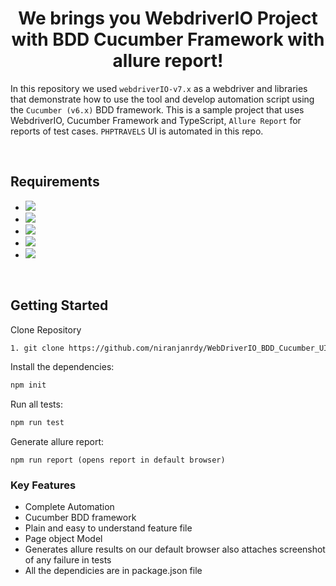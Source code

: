 <h1 align="center">We brings you WebdriverIO Project with BDD Cucumber Framework with allure report! </h1>



In this repository we used `webdriverIO-v7.x` as a webdriver and libraries that demonstrate how to use the tool and develop automation script using the `Cucumber (v6.x)` BDD framework. This is a sample project that uses WebdriverIO, Cucumber Framework and TypeScript, `Allure Report` for reports of test cases.
`PHPTRAVELS` UI is automated in this repo.

<br>

## Requirements


-   <a href="https://www.npmjs.com/package/readme-md-generator">
     <img src="https://img.shields.io/badge/-NPM Js V16.14.x-red?logo=npmJs&logoColor=black"/>
     </a>

-   <a href="https://cucumber.io/">
     <img src="https://img.shields.io/badge/-Cucumber V7.16.6-brightgreen?logo=cucumber&logoColor=white"/>
     </a>

-  <a href="https://www.typescriptlang.org/download">
    <img src="https://img.shields.io/badge/-TypeScript V4.5.2-%233178C6?logo=Typescript&logoColor=black" />
    </a>

-  <a href="https://webdriver.io/">    
    <img src="https://img.shields.io/badge/WebDriverIO V7.16.10-EA5906.svg?logo=WebdriverIO&logoColor=orange" />
    </a>

-  <a href="https://chromedriver.chromium.org/downloads">
    <img src="https://img.shields.io/badge/-CHROME%20BROWSER-yellow?logo=chrome&logoColor=brightblack">
    </a>

<br>


## Getting Started
Clone Repository
```bash
1. git clone https://github.com/niranjanrdy/WebDriverIO_BDD_Cucumber_UI_Automation.git
```

Install the dependencies:
```bash
npm init
```

Run all tests:
```bash
npm run test
```
Generate allure report:
```
npm run report (opens report in default browser)
```
### Key Features
- Complete Automation
- Cucumber BDD framework
- Plain and easy to understand feature file
- Page object Model
- Generates allure results on our default browser also attaches screenshot of any failure in tests
- All the dependicies are in package.json file